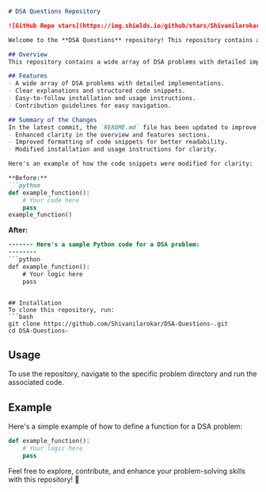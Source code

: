```markdown
# DSA Questions Repository

![GitHub Repo stars](https://img.shields.io/github/stars/Shivanilarokar/DSA-Questions-) ![GitHub forks](https://img.shields.io/github/forks/Shivanilarokar/DSA-Questions-) ![GitHub issues](https://img.shields.io/github/issues/Shivanilarokar/DSA-Questions-)

Welcome to the **DSA Questions** repository! This repository contains a collection of Data Structures and Algorithms (DSA) problems designed to enhance your coding skills through detailed implementations.

## Overview
This repository contains a wide array of DSA problems with detailed implementations. Each problem is accompanied by clear explanations and structured code snippets for better understanding.

## Features
- A wide array of DSA problems with detailed implementations.
- Clear explanations and structured code snippets.
- Easy-to-follow installation and usage instructions.
- Contribution guidelines for easy navigation.

## Summary of the Changes
In the latest commit, the `README.md` file has been updated to improve clarity and formatting. Key changes include:
- Enhanced clarity in the overview and features sections.
- Improved formatting of code snippets for better readability.
- Modified installation and usage instructions for clarity.

Here's an example of how the code snippets were modified for clarity:

**Before:**
```python
def example_function():
    # Your code here
    pass
example_function()
```

**After:**
```diff
------- Here's a sample Python code for a DSA problem:
-------- 
```python
def example_function():
    # Your logic here
    pass
```
```

## Installation
To clone this repository, run:
```bash
git clone https://github.com/Shivanilarokar/DSA-Questions-.git
cd DSA-Questions-
```

## Usage
To use the repository, navigate to the specific problem directory and run the associated code.

## Example
Here's a simple example of how to define a function for a DSA problem:
```python
def example_function():
    # Your logic here
    pass
```

Feel free to explore, contribute, and enhance your problem-solving skills with this repository! 🚀
```
